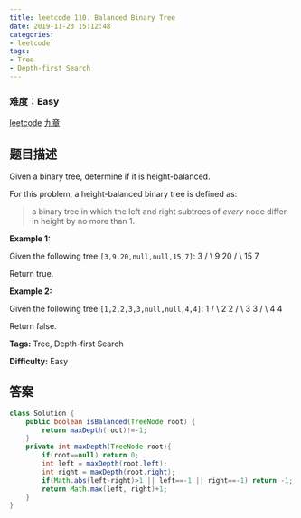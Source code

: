 ```yaml
---
title: leetcode 110. Balanced Binary Tree
date: 2019-11-23 15:12:48
categories:
- leetcode
tags:
- Tree
- Depth-first Search
---
```

### 难度：Easy

<a href="https://leetcode.com/problems/balanced-binary-tree/">leetcode</a>
<a href="https://www.jiuzhang.com/solution/balanced-binary-tree/">九章</a>
## 题目描述
Given a binary tree, determine if it is height-balanced.

For this problem, a height-balanced binary tree is defined as:

> a binary tree in which the left and right subtrees of _every_ node differ in
> height by no more than 1.



**Example 1:**

Given the following tree `[3,9,20,null,null,15,7]`:
                3       / \      9  20        /  \       15   7

Return true.  
  
**Example 2:**

Given the following tree `[1,2,2,3,3,null,null,4,4]`:
                   1          / \         2   2        / \       3   3      / \     4   4    

Return false.


**Tags:** Tree, Depth-first Search

**Difficulty:** Easy
## 答案
<!--more-->
```java
class Solution {
    public boolean isBalanced(TreeNode root) {
        return maxDepth(root)!=-1;
    }
    private int maxDepth(TreeNode root){
        if(root==null) return 0;
        int left = maxDepth(root.left);
        int right = maxDepth(root.right);
        if(Math.abs(left-right)>1 || left==-1 || right==-1) return -1;
        return Math.max(left, right)+1;
    }
}
```
